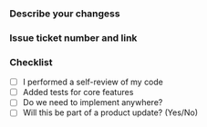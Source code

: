 ### Describe your changess  
### Issue ticket number and link  
### Checklist  
- [ ] I performed a self-review of my code  
- [ ] Added tests for core features  
- [ ] Do we need to implement anywhere?  
- [ ] Will this be part of a product update? (Yes/No)  
